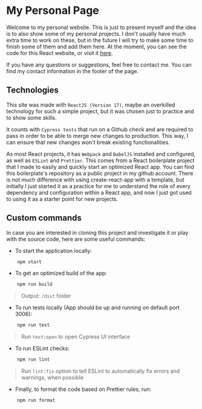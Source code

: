 # My Personal Page

Welcome to my personal website. This is just to present myself and the idea is to also show some of my personal projects. I don't usually have much extra time to work on these, but in the future I will try to make some time to finish some of them and add them here. At the moment, you can see the code for this React website, or visit it [here](https://www.mateofay.com).

If you have any questions or suggestions, feel free to contact me. You can find my contact information in the footer of the page.

## Technologies

This site was made with `ReactJS (Version 17)`, maybe an overkilled technology for such a simple project, but it was chosen just to practice and to show some skills.

It counts with `Cypress tests` that run on a Github check and are required to pass in order to be able to merge new changes to production. This way, I can ensure that new changes won't break existing functionalities.

As most React projects, it has `Webpack` and `BabelJS` installed and configured, as well as `ESLint` and `Prettier`. This comes from a React boilerplate project that I made to easily and quickly start an optimized React app. You can find this boilerplate's repository as a public project in my github account. There is not much difference with using create-react-app with a template, but initially I just started it as a practice for me to understand the role of every dependency and configuration within a React app, and now I just got used to using it as a starter point for new projects.

## Custom commands

In case you are interested in cloning this project and investigate it or play with the source code, here are some useful commands:

- To start the application locally:

```bash
    npm start
```

- To get an optimized build of the app:

```bash
    npm run build
```
> Output: `/dist` folder

- To run tests locally (App should be up and running on default port 3006):

```bash
    npm run test
```
> Run `test:open` to open Cypress UI interface

- To run ESLint checks:

```bash
    npm run lint
```
> Run `lint:fix` option to tell ESLint to automatically fix errors and warnings, when possible

- Finally, to format the code based on Prettier rules, run:

```bash
    npm run format
```